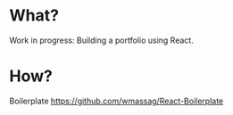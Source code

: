 # What?
Work in progress: Building a portfolio using React.

# How?
Boilerplate https://github.com/wmassag/React-Boilerplate

